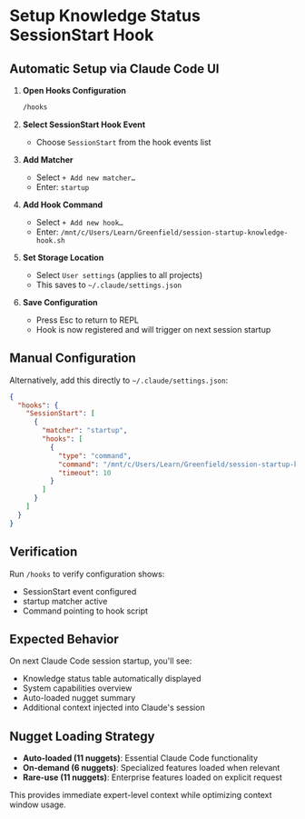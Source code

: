 # Setup Knowledge Status SessionStart Hook

## Automatic Setup via Claude Code UI

1. **Open Hooks Configuration**
   ```bash
   /hooks
   ```

2. **Select SessionStart Hook Event**
   - Choose `SessionStart` from the hook events list

3. **Add Matcher**
   - Select `+ Add new matcher…`
   - Enter: `startup`

4. **Add Hook Command** 
   - Select `+ Add new hook…`
   - Enter: `/mnt/c/Users/Learn/Greenfield/session-startup-knowledge-hook.sh`

5. **Set Storage Location**
   - Select `User settings` (applies to all projects)
   - This saves to `~/.claude/settings.json`

6. **Save Configuration**
   - Press Esc to return to REPL
   - Hook is now registered and will trigger on next session startup

## Manual Configuration

Alternatively, add this directly to `~/.claude/settings.json`:

```json
{
  "hooks": {
    "SessionStart": [
      {
        "matcher": "startup", 
        "hooks": [
          {
            "type": "command",
            "command": "/mnt/c/Users/Learn/Greenfield/session-startup-knowledge-hook.sh",
            "timeout": 10
          }
        ]
      }
    ]
  }
}
```

## Verification

Run `/hooks` to verify configuration shows:
- SessionStart event configured
- startup matcher active  
- Command pointing to hook script

## Expected Behavior

On next Claude Code session startup, you'll see:
- Knowledge status table automatically displayed
- System capabilities overview  
- Auto-loaded nugget summary
- Additional context injected into Claude's session

## Nugget Loading Strategy

- **Auto-loaded (11 nuggets)**: Essential Claude Code functionality
- **On-demand (6 nuggets)**: Specialized features loaded when relevant
- **Rare-use (11 nuggets)**: Enterprise features loaded on explicit request

This provides immediate expert-level context while optimizing context window usage.